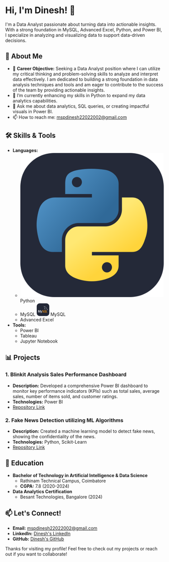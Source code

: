 # Hi, I'm Dinesh! 👋

I'm a Data Analyst passionate about turning data into actionable insights. With a strong foundation in MySQL, Advanced Excel, Python, and Power BI, I specialize in analyzing and visualizing data to support data-driven decisions.

## 🚀 About Me

- 🎯 **Career Objective:** Seeking a Data Analyst position where I can utilize my critical thinking and problem-solving skills to analyze and interpret data effectively. I am dedicated to building a strong foundation in data analysis techniques and tools and am eager to contribute to the success of the team by providing actionable insights.
- 🌱 I’m currently enhancing my skills in Python to expand my data analytics capabilities.
- 💬 Ask me about data analytics, SQL queries, or creating impactful visuals in Power BI.
- 📫 How to reach me: [mspdinesh22022002@gmail.com](mailto:mspdinesh22022002@gmail.com)

## 🛠️ Skills & Tools

- **Languages:**
  - ![Python](https://raw.githubusercontent.com/tandpfun/skill-icons/65dea6c4eaca7da319e552c09f4cf5a9a8dab2c8/icons/Python-Dark.svg) Python
  - MySQL
<img src="https://raw.githubusercontent.com/tandpfun/skill-icons/65dea6c4eaca7da319e552c09f4cf5a9a8dab2c8/icons/MySQL-Dark.svg" alt="MySQL" width="40" height="40"> MySQL
  - Advanced Excel
- **Tools:**
  - Power BI
  - Tableau
  - Jupyter Notebook

## 📊 Projects

### 1. **Blinkit Analysis Sales Performance Dashboard**
   - **Description:** Developed a comprehensive Power BI dashboard to monitor key performance indicators (KPIs) such as total sales, average sales, number of items sold, and customer ratings.
   - **Technologies:** Power BI
   - [Repository Link](https://github.com/yourusername/blinkit-analysis)

### 2. **Fake News Detection utilizing ML Algorithms**
   - **Description:** Created a machine learning model to detect fake news, showing the confidentiality of the news.
   - **Technologies:** Python, Scikit-Learn
   - [Repository Link](https://github.com/yourusername/fake-news-detection)

## 🌟 Education

- **Bachelor of Technology in Artificial Intelligence & Data Science**
  - Rathinam Technical Campus, Coimbatore
  - **CGPA:** 7.8 (2020-2024)
- **Data Analytics Certification**
  - Besant Technologies, Bangalore (2024)

## 📫 Let's Connect!

- **Email:** [mspdinesh22022002@gmail.com](mailto:mspdinesh22022002@gmail.com)
- **LinkedIn:** [Dinesh's LinkedIn](https://www.linkedin.com/in/dinesh2202)
- **GitHub:** [Dinesh's GitHub](https://github.com/yourusername)

Thanks for visiting my profile! Feel free to check out my projects or reach out if you want to collaborate!
